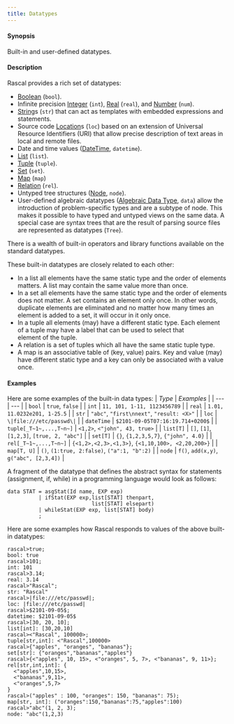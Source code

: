```yaml
---
title: Datatypes
---
```


#### Synopsis

Built-in and user-defined datatypes.

#### Description

Rascal provides a rich set of datatypes:

*  [Boolean](../../Rascal/Expressions/Values/Boolean/) (`bool`).
*  Infinite precision [Integer](../../Rascal/Expressions/Values/Integer/) (`int`), 
   [Real](../../Rascal/Expressions/Values/Real/) (`real`), and [Number](../../Rascal/Expressions/Values/Number/) (`num`).
*  [String](../../Rascal/Expressions/Values/String/)s (`str`) that can act as templates with embedded expressions and statements. 
*  Source code [Location](../../Rascal/Expressions/Values/Location/)s (`loc`) based on an extension of Universal Resource Identifiers (URI) that allow precise description of text areas in local and remote files.
*  Date and time values ([DateTime](../../Rascal/Expressions/Values/DateTime/), `datetime`).
*  [List](../../Rascal/Expressions/Values/List/) (`list`).
*  [Tuple](../../Rascal/Expressions/Values/Tuple/) (`tuple`).
*  [Set](../../Rascal/Expressions/Values/Set/) (`set`).
*  [Map](../../Rascal/Expressions/Values/Map/) (`map`) 
*  [Relation](../../Rascal/Expressions/Values/Relation/) (`rel`). 
*  Untyped tree structures ([Node](../../Rascal/Expressions/Values/Node/), `node`).  
*  User-defined algebraic datatypes ([Algebraic Data Type](../../Rascal/Declarations/AlgebraicDataType/), `data`) allow the introduction of problem-specific types and are a subtype of node. 
  This makes it possible to have typed
  and untyped views on the same data. 
  A special case are syntax trees that are the result of parsing source files are represented 
  as datatypes (`Tree`).


There is a wealth of built-in operators and library functions available on the standard datatypes. 

These built-in datatypes are closely related to each other:

*  In a list all elements have the same static type and the order of elements matters. A list may contain the same value more than once.
*  In a set all elements have the same static type and the order of elements does not matter.
  A set contains an element only once. In other words, duplicate elements are eliminated 
  and no matter how many times an element is added to a set, it will occur in it only once.
*  In a tuple all elements (may) have a different static type. Each element of a tuple may have a label that can be used to select that  
  element of the tuple.
*  A relation is a set of tuples which all have the same static tuple type.
*  A map is an associative table of (key, value) pairs. Key and value (may) have different static 
  type and a key can only be associated with a value once.

#### Examples

Here are some examples of the built-in data types:
| _Type_                    | _Examples_ |
| --- | --- |
| `bool`                    | `true`, `false` |
| `int`                     | `11, 101, 1-11, 1123456789` |
| `real`                    | `1.01, 11.0232e201, 1-25.5` |
| `str`                     | `"abc"`, `"first\nnext"`, `"result: <X>"` |
| `loc`                     | `\|file:///etc/passwd\|` |
| `dateTime`                | `$2101-09-05T07:16:19.714+0200$` |
| `tuple[_T~1~,...,T~n~]`	| `<1,2>`, `<"john", 43, true>` |
| `list[T]`               | `[]`, `[1]`, `[1,2,3]`, `[true, 2, "abc"]` |
| `set[T]`                | `{}`, `{1,2,3,5,7}`, `{"john", 4.0}` |
| `rel[_T~1~,...,T~n~]`   | `{<1,2>,<2,3>,<1,3>}`, `{<1,10,100>, <2,20,200>}` |
| `map[T, U]`           | `()`, `(1:true, 2:false)`, `("a":1, "b":2)` |
| `node`                    | `f()`, `add(x,y)`, `g("abc", [2,3,4])` |


A fragment of the datatype that defines the abstract syntax for statements (assignment, if, while) in a programming language would look as follows:

```rascal
data STAT = asgStat(Id name, EXP exp)
          | ifStat(EXP exp,list[STAT] thenpart,
                           list[STAT] elsepart) 
          | whileStat(EXP exp, list[STAT] body)
          ;
```

Here are some examples how Rascal responds to values of the above built-in datatypes:

```rascal-shell 
rascal>true;
bool: true
rascal>101;
int: 101
rascal>3.14;
real: 3.14
rascal>"Rascal";
str: "Rascal"
rascal>|file:///etc/passwd|;
loc: |file:///etc/passwd|
rascal>$2101-09-05$;
datetime: $2101-09-05$
rascal>[30, 20, 10];
list[int]: [30,20,10]
rascal><"Rascal", 100000>;
tuple[str,int]: <"Rascal",100000>
rascal>{"apples", "oranges", "bananas"};
set[str]: {"oranges","bananas","apples"}
rascal>{<"apples", 10, 15>, <"oranges", 5, 7>, <"bananas", 9, 11>};
rel[str,int,int]: {
  <"apples",10,15>,
  <"bananas",9,11>,
  <"oranges",5,7>
}
rascal>("apples" : 100, "oranges": 150, "bananas": 75);
map[str, int]: ("oranges":150,"bananas":75,"apples":100)
rascal>"abc"(1, 2, 3);
node: "abc"(1,2,3)
```



